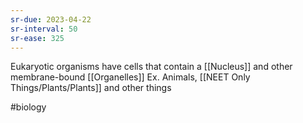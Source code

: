 ```yaml
---
sr-due: 2023-04-22
sr-interval: 50
sr-ease: 325
---
```


Eukaryotic organisms have cells that contain a [[Nucleus]] and other membrane-bound [[Organelles]]
Ex. Animals, [[NEET Only Things/Plants/Plants]] and other things

#biology 